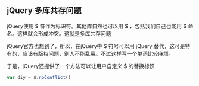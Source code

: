 ## jQuery 多库共存问题

jQuery使用 $ 符作为标识符。其他库自然也可以用 $ ，包括我们自己也能用 $ 命名。这样就会形成冲突。这就是多库共存问题

jQuery官方也想到了，所以，在jQuery中 $ 符号可以用 jQuery 替代，这可是特有的，应该有版权问题，别人不能乱用。不过这样写一个单词比较麻烦。

于是，jQuery还提供了一个方法可以让用户自定义 $ 的替换标识

```javascript
var diy = $.noConflict()
```

